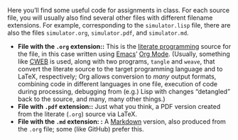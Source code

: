 Here you&rsquo;ll find some useful code for assignments in class.  For each source file, you will usually also find several other files with different filename extensions.  For example, corresponding to the `simulator.lisp` file, there are also the files `simulator.org`, `simulator.pdf`, and `simulator.md`.

-   **File with the `.org` extension::** This is the [literate programming](https://en.wikipedia.org/wiki/Literate_programming) source for the file, in this case written using [Emacs](https://www.gnu.org/software/emacs/emacs.html)&rsquo; [Org Mode](http://orgmode.org).  (Usually, something like [CWEB](https://en.wikipedia.org/wiki/CWEB) is used, along with two programs, `tangle` and `weave`, that convert the literate source to the target programming language and to LaTeX, respectively; Org allows conversion to *many* output formats, combining code in different languages in one file, execution of code during processing, debugging from (e.g.) Lisp with changes &ldquo;detangled&rdquo; back to the source, and many, many other things.)
-   **File with `.pdf` extension::** Just what you think, a PDF version created from the literate (`.org`) source via LaTeX.
-   **File with the `.md` extension: :** A [Markdown](https://daringfireball.net/projects/markdown/) version, also produced from the `.org` file; some (like GitHub) prefer this.

